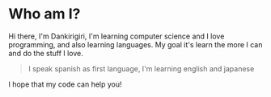 # Who am I?
Hi there, I'm Dankirigiri, I'm learning computer science and I love programming, and also learning languages. My goal it's learn the more I can and do the stuff I love.


> I speak spanish as first language, I'm learning english and japanese


I hope that my code can help you!
